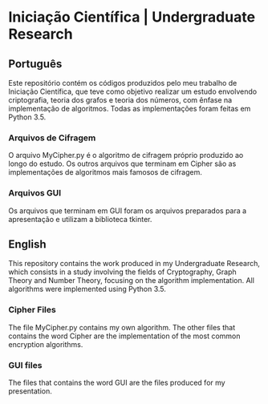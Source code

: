 # Iniciação Científica | Undergraduate Research

## Português

Este repositório contém os códigos produzidos pelo meu trabalho de Iniciação Científica, que teve como objetivo realizar um estudo envolvendo criptografia, teoria dos grafos e teoria dos números, com ênfase na implementação de algoritmos.  Todas as implementações foram feitas em Python 3.5.

### Arquivos de Cifragem

O arquivo MyCipher.py é o algoritmo de cifragem próprio produzido ao longo do estudo. Os outros arquivos que terminam em Cipher são as implementações de algoritmos mais famosos de cifragem.

### Arquivos GUI

Os arquivos que terminam em GUI foram os arquivos preparados para a apresentação e utilizam a biblioteca tkinter.

## English

This repository contains the work produced in my Undergraduate Research, which consists in a study involving the fields of Cryptography, Graph Theory and Number Theory, focusing on the algorithm implementation. All algorithms were implemented using Python 3.5.

### Cipher Files

The file MyCipher.py contains my own algorithm. The other files that contains the word Cipher are the implementation of the most common encryption algorithms.

### GUI files

The files that contains the word GUI are the files produced for my presentation.
